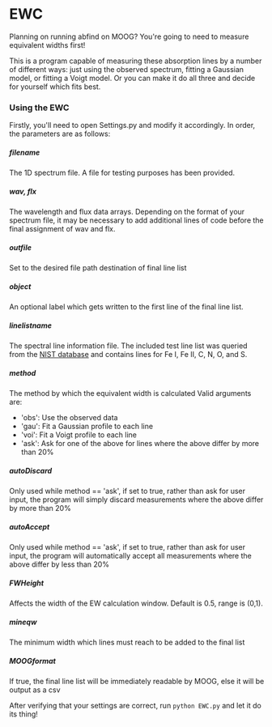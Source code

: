 # EWC
Planning on running abfind on MOOG? You're going to need to measure equivalent widths first!

This is a program capable of measuring these absorption lines by a number of different ways: just using the observed spectrum, fitting a Gaussian model, or fitting a Voigt model. Or you can make it do all three and decide for yourself which fits best.

### Using the EWC
Firstly, you'll need to open Settings.py and modify it accordingly. In order, the parameters are as follows:

##### filename
The 1D spectrum file. A file for testing purposes has been provided.

##### wav, flx
The wavelength and flux data arrays. Depending on the format of your spectrum file, it may be necessary to add additional lines of code before the final assignment of wav and flx.

##### outfile
Set to the desired file path destination of final line list

##### object
An optional label which gets written to the first line of the final line list.


##### linelistname
The spectral line information file. The included test line list was queried from the [NIST database](https://physics.nist.gov/PhysRefData/ASD/lines_form.html)  and contains lines for Fe I, Fe II, C, N, O, and S.

##### method
The method by which the equivalent width is calculated
Valid arguments are:
- 'obs': Use the observed data
- 'gau': Fit a Gaussian profile to each line
- 'voi': Fit a Voigt profile to each line
- 'ask': Ask for one of the above for lines where the above differ by more than 20%

##### autoDiscard
Only used while method == 'ask', if set to true, rather than ask for user input, the program will simply discard measurements where the above differ by more than 20%

##### autoAccept
Only used while method == 'ask', if set to true, rather than ask for user input, the program will automatically accept all measurements where the above differ by less than 20%

##### FWHeight
Affects the width of the EW calculation window. Default is 0.5, range is (0,1).

##### mineqw
The minimum width which lines must reach to be added to the final list

##### MOOGformat
If true, the final line list will be immediately readable by MOOG, else it will be output as a csv


After verifying that your settings are correct, run ```python EWC.py``` and let it do its thing!
